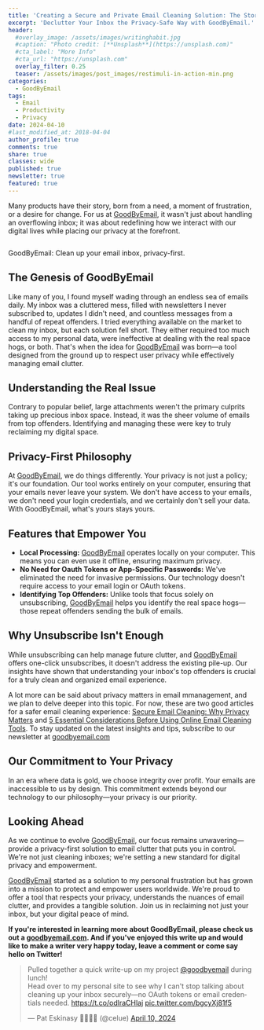 ```yaml
---
title: 'Creating a Secure and Private Email Cleaning Solution: The Story Behind GoodByEmail'
excerpt: 'Declutter Your Inbox the Privacy-Safe Way with GoodByEmail.'
header:
  #overlay_image: /assets/images/writinghabit.jpg
  #caption: "Photo credit: [**Unsplash**](https://unsplash.com)"
  #cta_label: "More Info"
  #cta_url: "https://unsplash.com"
  overlay_filter: 0.25
  teaser: /assets/images/post_images/restimuli-in-action-min.png
categories:
  - GoodByEmail
tags:
  - Email
  - Productivity
  - Privacy
date: 2024-04-10
#last_modified_at: 2018-04-04
author_profile: true
comments: true
share: true
classes: wide
published: true
newsletter: true
featured: true
---
```


Many products have their story, born from a need, a moment of frustration, or a desire for change. For us at <a href="https://www.goodbyemail.com/">GoodByEmail</a>, it wasn't just about handling an overflowing inbox; it was about redefining how we interact with our digital lives while placing our privacy at the forefront.

<p><img src="{{site.baseurl}}/assets/images/post_images/goodbyemail_screenshot.png" alt="" class="align-center" /></p>
<figcaption>GoodByEmail: Clean up your email inbox, privacy-first.</figcaption>

## The Genesis of GoodByEmail
Like many of you, I found myself wading through an endless sea of emails daily. My inbox was a cluttered mess, filled with newsletters I never subscribed to, updates I didn't need, and countless messages from a handful of repeat offenders. I tried everything available on the market to clean my inbox, but each solution fell short. They either required too much access to my personal data, were ineffective at dealing with the real space hogs, or both. That's when the idea for <a href="https://www.goodbyemail.com/">GoodByEmail</a> was born—a tool designed from the ground up to respect user privacy while effectively managing email clutter.

## Understanding the Real Issue
Contrary to popular belief, large attachments weren't the primary culprits taking up precious inbox space. Instead, it was the sheer volume of emails from top offenders. Identifying and managing these were key to truly reclaiming my digital space.

## Privacy-First Philosophy
At <a href="https://www.goodbyemail.com/">GoodByEmail</a>, we do things differently. Your privacy is not just a policy; it's our foundation. Our tool works entirely on your computer, ensuring that your emails never leave your system. We don't have access to your emails, we don't need your login credentials, and we certainly don't sell your data. With GoodByEmail, what's yours stays yours.

## Features that Empower You
- **Local Processing:** <a href="https://www.goodbyemail.com/">GoodByEmail</a> operates locally on your computer. This means you can even use it offline, ensuring maximum privacy.
- **No Need for Oauth Tokens or App-Specific Passwords:** We've eliminated the need for invasive permissions. Our technology doesn't require access to your email login or OAuth tokens.
- **Identifying Top Offenders:** Unlike tools that focus solely on unsubscribing, <a href="https://www.goodbyemail.com/">GoodByEmail</a> helps you identify the real space hogs—those repeat offenders sending the bulk of emails.

## Why Unsubscribe Isn't Enough
While unsubscribing can help manage future clutter, and <a href="https://www.goodbyemail.com/">GoodByEmail</a> offers one-click unsubscribes, it doesn't address the existing pile-up. Our insights have shown that understanding your inbox's top offenders is crucial for a truly clean and organized email experience.

A lot more can be said about privacy matters in email mmanagement, and we plan to delve deeper into this topic. For now, these are two good articles for a safer email cleaning experience: <a href="https://www.goodbyemail.com/clean-email-privacy-first-guide">Secure Email Cleaning: Why Privacy Matters</a> and <a href="https://www.goodbyemail.com/five-considerations-online-email-cleaning-tools">5 Essential Considerations Before Using Online Email Cleaning Tools</a>. To stay updated on the latest insights and tips, subscribe to our newsletter at <a href="https://www.goodbyemail.com/">goodbyemail.com</a>

## Our Commitment to Your Privacy
In an era where data is gold, we choose integrity over profit. Your emails are inaccessible to us by design. This commitment extends beyond our technology to our philosophy—your privacy is our priority.

## Looking Ahead
As we continue to evolve <a href="https://www.goodbyemail.com/">GoodByEmail</a>, our focus remains unwavering—provide a privacy-first solution to email clutter that puts you in control. We're not just cleaning inboxes; we're setting a new standard for digital privacy and empowerment.

<a href="https://www.goodbyemail.com/">GoodByEmail</a> started as a solution to my personal frustration but has grown into a mission to protect and empower users worldwide. We're proud to offer a tool that respects your privacy, understands the nuances of email clutter, and provides a tangible solution. Join us in reclaiming not just your inbox, but your digital peace of mind.

<p class="notice">
<b>
If you're interested in learning more about GoodByEmail, please check us out a <a href="https://www.goodbyemail.com/">goodbyemail.com</a>. And if you've enjoyed this write up and would like to make a writer very happy today, leave a comment or come say hello on Twitter!</b></p>

<blockquote class="twitter-tweet tw-align-center"><p lang="en" dir="ltr">Pulled together a quick write-up on my project <a href="https://twitter.com/goodbyemail?ref_src=twsrc%5Etfw">@goodbyemail</a> during lunch!<br>Head over to my personal site to see why I can&#39;t stop talking about cleaning up your inbox securely—no OAuth tokens or email credentials needed. <a href="https://t.co/odlraCHlaj">https://t.co/odlraCHlaj</a> <a href="https://t.co/bgcyXj81f5">pic.twitter.com/bgcyXj81f5</a></p>&mdash; Pat Eskinasy 👩🏻‍💻🌳 (@celue) <a href="https://twitter.com/celue/status/1778070643453333889?ref_src=twsrc%5Etfw">April 10, 2024</a></blockquote> <script async src="https://platform.twitter.com/widgets.js" charset="utf-8"></script>